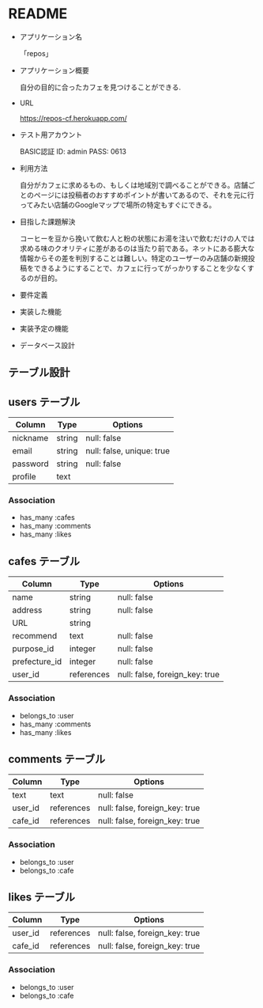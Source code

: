 # README

* アプリケーション名 

  「repos」

* アプリケーション概要

  自分の目的に合ったカフェを見つけることができる.

* URL

  https://repos-cf.herokuapp.com/

* テスト用アカウント

  BASIC認証
  ID: admin PASS: 0613

* 利用方法

  自分がカフェに求めるもの、もしくは地域別で調べることができる。店舗ごとのページには投稿者のおすすめポイントが書いてあるので、それを元に行ってみたい店舗のGoogleマップで場所の特定もすぐにできる。

* 目指した課題解決

  コーヒーを豆から挽いて飲む人と粉の状態にお湯を注いで飲むだけの人では求める味のクオリティに差があるのは当たり前である。ネットにある膨大な情報からその差を判別することは難しい。特定のユーザーのみ店舗の新規投稿をできるようにすることで、カフェに行ってがっかりすることを少なくするのが目的。

* 要件定義

* 実装した機能

* 実装予定の機能

* データベース設計

## テーブル設計

## users テーブル

| Column     | Type       | Options                   |
| ---------- | ---------- | ------------------------- |
| nickname   | string     | null: false               |
| email      | string     | null: false, unique: true |
| password   | string     | null: false               |
| profile    | text       |                           |

### Association

- has_many :cafes
- has_many :comments
- has_many :likes


## cafes テーブル

| Column        | Type       | Options                        |
| ------------- | ---------- | ------------------------------ |
| name          | string     | null: false                    |
| address       | string     | null: false                    |
| URL           | string     |                                |
| recommend     | text       | null: false                    |
| purpose_id    | integer    | null: false                    |
| prefecture_id | integer    | null: false                    |
| user_id       | references | null: false, foreign_key: true |

### Association

- belongs_to :user
- has_many :comments
- has_many :likes


## comments テーブル

| Column  | Type       | Options                        |
| ------- | ---------- | ------------------------------ |
| text    | text       | null: false                    |
| user_id | references | null: false, foreign_key: true |
| cafe_id | references | null: false, foreign_key: true |

### Association

- belongs_to :user
- belongs_to :cafe


## likes テーブル

| Column  | Type       | Options                        |
| ------- | ---------- | ------------------------------ |
| user_id | references | null: false, foreign_key: true |
| cafe_id | references | null: false, foreign_key: true |

### Association

- belongs_to :user
- belongs_to :cafe